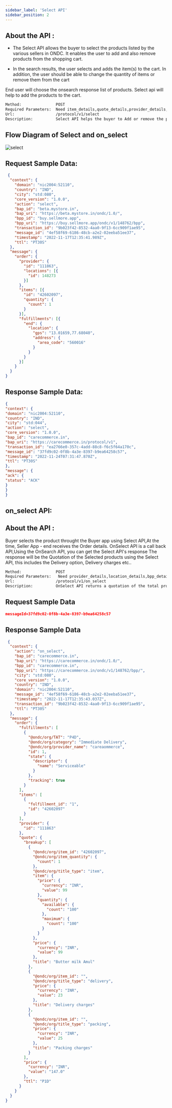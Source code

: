 ```yaml
---
sidebar_label: 'Select API'
sidebar_position: 2
---
```


## About the API : 

- The Select API allows the buyer to select the products listed by the various sellers in ONDC. It enables the user to add and also remove products from the shopping cart.

- In the search results, the user selects and adds the item(s) to the cart. In addition, the user should be able to change the quantity of items or remove them from the cart 

End user will choose the onsearch response list of products. Select api will help to add the products to the cart.

```bash
Method:               POST
Required Parameters:  Need item_details,quote_details,provider_details,fulfillments_details
Url: 			      /protocol/v1/select
Description: 		  Select API helps the buyer to Add or remove the product from the Cart from the response received throught the OnSearch API
```

## Flow Diagram of Select and on_select

![select](https://i.imgur.com/sbYoRit.png)



## Request Sample Data:

```json
 {
  "context": {
    "domain": "nic2004:52110",
    "country": "IND",
    "city": "std:080",
    "core_version": "1.0.0",
    "action": "select",
    "bap_id": "beta.mystore.in",
    "bap_uri": "https://beta.mystore.in/ondc/1.0/",
    "bpp_id": "buy.sellmore.app",
    "bpp_uri": "https://buy.sellmore.app/ondc/v1/148762/bpp",
    "transaction_id": "9b023f42-8532-4aa0-9f13-6cc909f1ae95",
    "message_id": "4ef58f69-6186-48cb-a2e2-02eeba51ee37",
    "timestamp": "2022-11-17T12:35:41.989Z",
    "ttl": "PT30S"
  },
  "message": {
    "order": {
      "provider": {
        "id": "111863",
        "locations": [{
          "id": 148273
        }]
      },
      "items": [{
        "id": "42602097",
        "quantity": {
          "count": 1
        }
      }],
      "fulfillments": [{
        "end": {
          "location": {
            "gps": "13.01659,77.68040",
            "address": {
              "area_code": "560016"
            }
          }
        }
      }]
    }
  }
}
```
## Response Sample Data:

```json
{
"context": {
"domain": "nic2004:52110",
"country": "IND",
"city": "std:044",
"action": "select",
"core_version": "1.0.0",
"bap_id": "carecommerce.in",
"bap_uri": "https://carecommerce.in/protocol/v1",
"transaction_id": "ea2766e0-357c-4add-88c8-f6c5f64a170c",
"message_id": "37fd9c02-0f8b-4a3e-8397-b9ea64258c57",
"timestamp": "2022-11-24T07:31:47.870Z",
"ttl": "PT30S"
},
"message": {
"ack": {
"status": "ACK"
}
}
}
```
## on_select API:

## About the API : 

Buyer selects the product throught the Buyer app using Select API,At the time, Seller App - end receives the Order details. 
OnSelect API is a call back API,Using the OnSearch API, you can get the Select API's response
The response will be the Quotation of the Selected products using the Select API, this includes the Delivery option, Delivery charges etc..


```bash
Method:               POST
Required Parameters:   Need provider_details,location_details,bpp_details,category_details,fulfillment_details
Url: 			      /protocol/v1/on_select
Description: 		  OnSelect API returns a quotation of the total products in the cart. Quotation includes the Price, Delivery options , Delivery Charges of the product.
```

## Request Sample Data

```json
messageId=37fd9c02-0f8b-4a3e-8397-b9ea64258c57

```
## Response Sample Data

```json
 {
  "context": {
    "action": "on_select",
    "bap_id": "carecommerce.in",
    "bap_uri": "https://carecommerce.in/ondc/1.0/",
    "bpp_id": "carecommerce.in",
    "bpp_uri": "https://carecommerce.in/ondc/v1/148762/bpp/",
    "city": "std:080",
    "core_version": "1.0.0",
    "country": "IND",
    "domain": "nic2004:52110",
    "message_id": "4ef58f69-6186-48cb-a2e2-02eeba51ee37",
    "timestamp": "2022-11-17T12:35:43.037Z",
    "transaction_id": "9b023f42-8532-4aa0-9f13-6cc909f1ae95",
    "ttl": "PT30S"
  },
  "message": {
    "order": {
      "fulfillments": [
        {
          "@ondc/org/TAT": "P4D",
          "@ondc/org/category": "Immediate Delivery",
          "@ondc/org/provider_name": "careaommerce",
          "id": 1,
          "state": {
            "descriptor": {
              "name": "Serviceable"
            }
          },
          "tracking": true
        }
      ],
      "items": [
        {
          "fulfillment_id": "1",
          "id": "42602097"
        }
      ],
      "provider": {
        "id": "111863"
      },
      "quote": {
        "breakup": [
          {
            "@ondc/org/item_id": "42602097",
            "@ondc/org/item_quantity": {
              "count": 1
            },
            "@ondc/org/title_type": "item",
            "item": {
              "price": {
                "currency": "INR",
                "value": 99
              },
              "quantity": {
                "available": {
                  "count": "100"
                },
                "maximum": {
                  "count": "100"
                }
              }
            },
            "price": {
              "currency": "INR",
              "value": 99
            },
            "title": "Butter milk Amul"
          },
          {
            "@ondc/org/item_id": "",
            "@ondc/org/title_type": "delivery",
            "price": {
              "currency": "INR",
              "value": 23
            },
            "title": "Delivery charges"
          },
          {
            "@ondc/org/item_id": "",
            "@ondc/org/title_type": "packing",
            "price": {
              "currency": "INR",
              "value": 25
            },
            "title": "Packing charges"
          }
        ],
        "price": {
          "currency": "INR",
          "value": "147.0"
        },
        "ttl": "P1D"
      }
    }
  }
}
```
